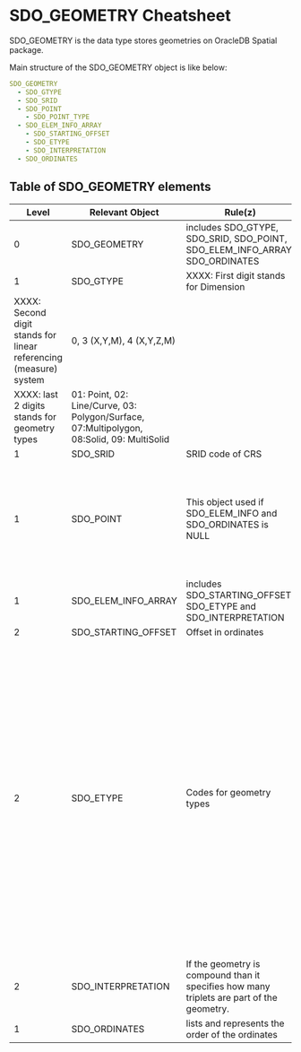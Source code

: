 # SDO_GEOMETRY Cheatsheet

SDO_GEOMETRY is the data type stores geometries on OracleDB Spatial package.

Main structure of the SDO_GEOMETRY object is like below:
```yaml
SDO_GEOMETRY
  - SDO_GTYPE
  - SDO_SRID
  - SDO_POINT
    - SDO_POINT_TYPE
  - SDO_ELEM_INFO_ARRAY
    - SDO_STARTING_OFFSET
    - SDO_ETYPE
    - SDO_INTERPRETATION
  - SDO_ORDINATES 
```

## Table of SDO_GEOMETRY elements

 **Level** | **Relevant Object** | **Rule(z)** | **Note** 
---|---|---|---
 0 | SDO_GEOMETRY | includes SDO_GTYPE, SDO_SRID, SDO_POINT, SDO_ELEM_INFO_ARRAY, SDO_ORDINATES |  
 1 | SDO_GTYPE | XXXX: First digit stands for Dimension | 2,3,4 
 | XXXX: Second digit stands for linear referencing (measure) system | 0, 3 (X,Y,M), 4 (X,Y,Z,M) |  
 | XXXX: last 2 digits stands for geometry types | 01: Point, 02: Line/Curve, 03: Polygon/Surface, 07:Multipolygon, 08:Solid, 09: MultiSolid |  
 1 | SDO_SRID | SRID code of CRS |  
 1 | SDO_POINT | This object used if SDO_ELEM_INFO and SDO_ORDINATES is NULL | In other words, if only points are stored (not with Linear Referencing and as oriented point). 
 1 | SDO_ELEM_INFO_ARRAY | includes SDO_STARTING_OFFSET, SDO_ETYPE and SDO_INTERPRETATION |  
 2 | SDO_STARTING_OFFSET | Offset in ordinates |  
 2 | SDO_ETYPE | Codes for geometry types | 1003: Exterior (CCW) Simple Polygon, 2003: Interior (CW) Simple Polygon, 1005: Exterior Compound Polygon (w ring), 2005: Interior Compound Polygon (w ring), 1006: Exterior Surface (contains at least 1 polygon), 2006: Interior Surface, 1007: Solid 
 2 | SDO_INTERPRETATION | If the geometry is compound than it specifies how many triplets are part of the geometry. |  
 1 | SDO_ORDINATES | lists and represents the order of the ordinates | X, Y, Z, M 


